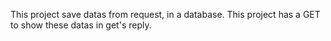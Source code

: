This project save datas from request, in a database. This project has a GET to show these datas in get's reply.
